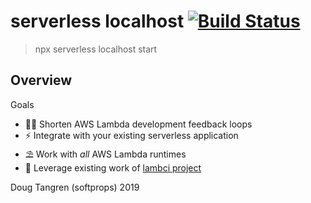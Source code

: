 # serverless localhost [![Build Status](https://travis-ci.org/softprops/serverless-localhost.svg?branch=master)](https://travis-ci.org/softprops/serverless-localhost)

> npx serverless localhost start

## Overview

Goals

* 👩‍💻 Shorten AWS Lambda development feedback loops
* ⚡ Integrate with your existing serverless application
* ⛱️ Work with _all_ AWS Lambda runtimes
* 🐑 Leverage existing work of [lambci project](https://github.com/lambci/)


Doug Tangren (softprops) 2019